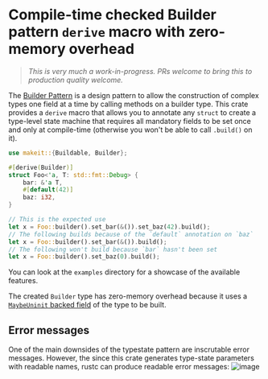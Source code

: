 # Compile-time checked Builder pattern `derive` macro with zero-memory overhead
>  *This is very much a work-in-progress. PRs welcome to bring this to production quality welcome.*

The [Builder Pattern](https://en.wikipedia.org/wiki/Builder_pattern) is a design pattern to allow the construction of complex types one field at a time by calling methods on a builder type. This crate provides a `derive` macro that allows you to annotate any `struct` to create a type-level state machine that requires all mandatory fields to be set once and only at compile-time (otherwise you won't be able to call `.build()` on it).

```rust
use makeit::{Buildable, Builder};

#[derive(Builder)]
struct Foo<'a, T: std::fmt::Debug> {
    bar: &'a T,
    #[default(42)]
    baz: i32,
}

// This is the expected use
let x = Foo::builder().set_bar(&()).set_baz(42).build();
// The following builds because of the `default` annotation on `baz`
let x = Foo::builder().set_bar(&()).build();
// The following won't build because `bar` hasn't been set
let x = Foo::builder().set_baz(0).build();
```

You can look at the `examples` directory for a showcase of the available features.

The created `Builder` type has zero-memory overhead because it uses a [`MaybeUninit` backed field](https://lucumr.pocoo.org/2022/1/30/unsafe-rust/) of the type to be built.

## Error messages
One of the main downsides of the typestate pattern are inscrutable error messages. However, the since this crate generates type-state parameters with readable names, rustc can produce readable error messages:
![image](https://user-images.githubusercontent.com/492903/154131011-1bb5d95b-b00d-4ce6-8683-d86a01edd58f.png)

